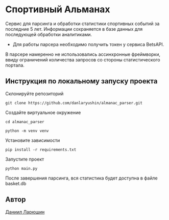 # Спортивный Альманах

Сервис для парсинга и обработки статистики спортивных событий за последние 5 лет. Информации сохраняется в базе данных для последующей обработки аналитиками.

- Для работы парсера необходимо получить токен у сервиса BetsAPI.
  
В парсере намеренно не использовались ассинхронные фреймворки, ввиду ограничений количества запросов со стороны статистического портала.

## Инструкция по локальному запуску проекта
Склонируйте репозиторий
```
git clone https://github.com/danlaryushin/almanac_parser.git
```
Создайте виртуальное окружение
```
cd almanac_parser
```
```
python -m venv venv
```
Установите зависимости
```
pip install -r requirements.txt
```
Запустите проект
```
python main.py
```
После завершения парсинга, вся статистика будет доступна в файле basket.db

## Автор 
[Даниил Ларюшин](https://github.com/danlaryushin)
